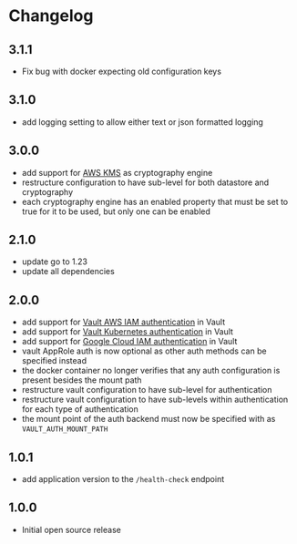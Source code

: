 # Changelog

## 3.1.1
- Fix bug with docker expecting old configuration keys

## 3.1.0
- add logging setting to allow either text or json formatted logging

## 3.0.0

- add support for [AWS KMS](https://aws.amazon.com/kms/) as cryptography engine
- restructure configuration to have sub-level for both datastore and cryptography
- each cryptography engine has an enabled property that must be set to true for it to be used, but only one can be enabled

## 2.1.0

- update go to 1.23
- update all dependencies

## 2.0.0

- add support for [Vault AWS IAM authentication](https://www.vaultproject.io/docs/auth/aws.html) in Vault
- add support for [Vault Kubernetes authentication](https://www.vaultproject.io/docs/auth/kubernetes) in Vault
- add support for [Google Cloud IAM authentication](https://www.vaultproject.io/docs/auth/gcp) in Vault
- vault AppRole auth is now optional as other auth methods can be specified instead
- the docker container no longer verifies that any auth configuration is present besides the mount path
- restructure vault configuration to have sub-level for authentication
- restructure vault configuration to have sub-levels within authentication for each type of authentication
- the mount point of the auth backend must now be specified with as `VAULT_AUTH_MOUNT_PATH`


## 1.0.1

- add application version to the `/health-check` endpoint


## 1.0.0

- Initial open source release